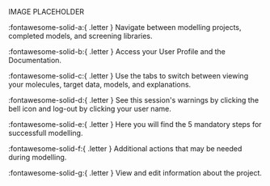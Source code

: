 

IMAGE PLACEHOLDER


:fontawesome-solid-a:{ .letter } 
Navigate between modelling projects, completed models, and screening libraries. 

:fontawesome-solid-b:{ .letter }
Access your User Profile and the Documentation.

:fontawesome-solid-c:{ .letter }
Use the tabs to switch between viewing your molecules, target data, models, and explanations.

:fontawesome-solid-d:{ .letter }
See this session's warnings by clicking the bell icon and log-out by clicking your user name.

:fontawesome-solid-e:{ .letter }
Here you will find the 5 mandatory steps for successfull modelling.

:fontawesome-solid-f:{ .letter }
Additional actions that may be needed during modelling. 

:fontawesome-solid-g:{ .letter }
View and edit information about the project.



